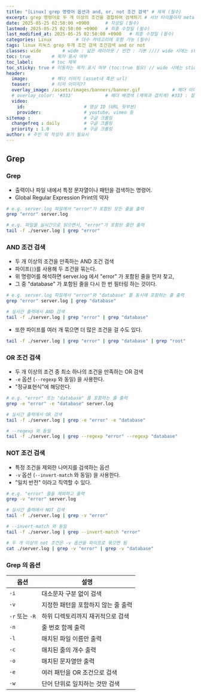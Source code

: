 ```yaml
---
title: "[Linux] grep 명령어 옵션과 and, or, not 조건 검색" # 제목 (필수)
excerpt: grep 명령어로 두 개 이상의 조건을 결합하여 검색하기 # 서브 타이틀이자 meta description (필수)
date: 2025-05-25 02:50:00 +0900      # 작성일 (필수)
lastmod: 2025-05-25 02:50:00 +0900   # 최종 수정일 (필수)
last_modified_at: 2025-05-25 02:50:00 +0900   # 최종 수정일 (필수)
categories: Linux         # 다수 카테고리에 포함 가능 (필수)
tags: linux 리눅스 grep 두개 조건 검색 조건검색 and or not                      # 태그 복수개 가능 (필수)
classes: wide        # wide : 넓은 레이아웃 / 빈칸 : 기본 //// wide 시에는 sticky toc 불가
toc: true        # 목차 표시 여부
toc_label:       # toc 제목
toc_sticky: true # 이동하는 목차 표시 여부 (toc:true 필요) // wide 시에는 sticky toc 불가
header: 
  image:         # 헤더 이미지 (asset내 혹은 url)
  teaser:        # 티저 이미지??
  overlay_image: /assets/images/banners/banner.gif            # 헤더 이미지 (제목과 겹치게)
  # overlay_color: '#333'            # 헤더 배경색 (제목과 겹치게) #333 : 짙은 회색 (필수)
  video:
    id:                      # 영상 ID (URL 뒷부분)
    provider:                # youtube, vimeo 등
sitemap :                    # 구글 크롤링
  changefreq : daily         # 구글 크롤링
  priority : 1.0             # 구글 크롤링
author: # 주인 외 작성자 표기 필요시
---
```

<!--postNo: 20250525_001-->

## Grep  

### Grep  

- 출력이나 파일 내에서 특정 문자열이나 패턴을 검색하는 명령어.  
- Global Regular Expression Print의 약자  

```bash
# e.g. server.log 파일에서 "error"가 포함된 모든 줄을 출력
grep "error" server.log

# e.g. 파일을 실시간으로 읽으면서, "error"가 포함된 줄만 출력
tail -f ./server.log | grep "error"
```

### AND 조건 검색  

- 두 개 이상의 조건을 만족하는 AND 조건 검색  
- 파이프(`|`)를 사용해 두 조건을 묶는다.  
- 위 명령어를 해석하면 server.log 에서 "error" 가 포함된 줄을 먼저 찾고,  
- 그 중 "database" 가 포함된 줄을 다시 한 번 필터링 하는 것이다.  

```bash
# e.g. server.log 파일에서 "error"와 "database" 를 동시에 포함하는 줄 출력
grep "error" server.log | grep "database"

# 실시간 출력에서 AND 검색
tail -f ./server.log | grep "error" | grep "database"
```

- 또한 파이프를 여러 개 묶으면 더 많은 조건을 걸 수도 있다.  

```bash
tail -f ./server.log | grep "error" | grep "database" | grep "root"
```


### OR 조건 검색  

- 두 개 이상의 조건 중 최소 하나의 조건을 만족하는 OR 검색  
- `-e` 옵션 (`--regexp` 와 동일) 을 사용한다.  
- "정규표현식"에 해당한다.  

```bash
# e.g. "error" 또는 "database" 를 포함하는 줄 출력
grep -e "error" -e "database" server.log

# 실시간 출력에서 OR 검색  
tail -f ./server.log | grep -e "error" -e "database"

# --regexp 와 동일
tail -f ./server.log | grep --regexp "error" --regexp "database"
```

### NOT 조건 검색  

- 특정 조건을 제외한 나머지를 검색하는 옵션  
- `-v` 옵션 (`--invert-match` 와 동일) 을 사용한다.  
- "일치 반전" 이라고 직역할 수 있다.  

```bash
# e.g. "error" 줄을 제외하고 출력
grep -v "error" server.log

# 실시간 출력에서 NOT 검색
tail -f ./server.log | grep -v "error"

# --invert-match 와 동일
tail -f ./server.log | grep --invert-match "error"

# 두 개 이상의 not 조건은 -v 옵션을 파이프로 묶으면 됨
cat ./server.log | grep -v "error" | grep -v "database"
```

### Grep 의 옵션  

| 옵션           | 설명                       |
| ------------ | ------------------------ |
| `-i`         | 대소문자 구분 없이 검색            |
| `-v`         | 지정한 패턴을 포함하지 않는 줄 출력 |
| `-r` 또는 `-R` | 하위 디렉토리까지 재귀적으로 검색       |
| `-n`         | 줄 번호 함께 출력               |
| `-l`         | 매치된 파일 이름만 출력            |
| `-c`         | 매치된 줄의 개수 출력             |
| `-o`         | 매치된 문자열만 출력              |
| `-e`         | 여러 패턴을 OR 조건으로 검색        |
| `-w`         | 단어 단위로 일치하는 것만 검색        |
